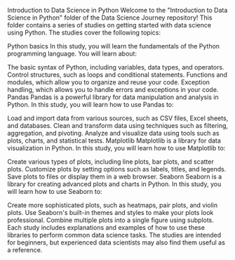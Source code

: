 Introduction to Data Science in Python
Welcome to the "Introduction to Data Science in Python" folder of the Data Science Journey repository! This folder contains a series of studies on getting started with data science using Python. The studies cover the following topics:

Python basics
In this study, you will learn the fundamentals of the Python programming language. You will learn about:

The basic syntax of Python, including variables, data types, and operators.
Control structures, such as loops and conditional statements.
Functions and modules, which allow you to organize and reuse your code.
Exception handling, which allows you to handle errors and exceptions in your code.
Pandas
Pandas is a powerful library for data manipulation and analysis in Python. In this study, you will learn how to use Pandas to:

Load and import data from various sources, such as CSV files, Excel sheets, and databases.
Clean and transform data using techniques such as filtering, aggregation, and pivoting.
Analyze and visualize data using tools such as plots, charts, and statistical tests.
Matplotlib
Matplotlib is a library for data visualization in Python. In this study, you will learn how to use Matplotlib to:

Create various types of plots, including line plots, bar plots, and scatter plots.
Customize plots by setting options such as labels, titles, and legends.
Save plots to files or display them in a web browser.
Seaborn
Seaborn is a library for creating advanced plots and charts in Python. In this study, you will learn how to use Seaborn to:

Create more sophisticated plots, such as heatmaps, pair plots, and violin plots.
Use Seaborn's built-in themes and styles to make your plots look professional.
Combine multiple plots into a single figure using subplots.
Each study includes explanations and examples of how to use these libraries to perform common data science tasks. The studies are intended for beginners, but experienced data scientists may also find them useful as a reference.